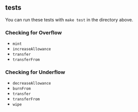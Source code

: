 tests
---

You can run these tests with `make test` in the directory above.


### Checking for Overflow
- `mint`
- `increaseAllowance`
- `transfer`
- `transferFrom`

### Checking for Underflow
- `decreaseAllowance`
- `burnFrom`
- `transfer`
- `transferFrom`
- `wipe`
